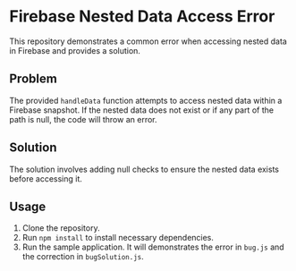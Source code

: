 # Firebase Nested Data Access Error

This repository demonstrates a common error when accessing nested data in Firebase and provides a solution.

## Problem
The provided `handleData` function attempts to access nested data within a Firebase snapshot. If the nested data does not exist or if any part of the path is null, the code will throw an error.

## Solution
The solution involves adding null checks to ensure the nested data exists before accessing it.

## Usage
1. Clone the repository.
2. Run `npm install` to install necessary dependencies.
3. Run the sample application. It will demonstrates the error in `bug.js` and the correction in `bugSolution.js`.